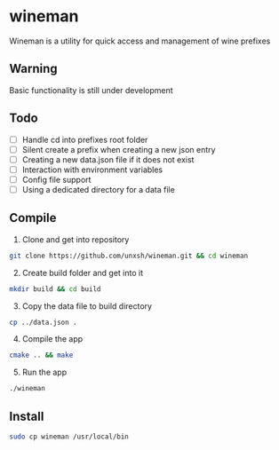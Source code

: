 # wineman

Wineman is a utility for quick access and management of wine prefixes

## Warning
Basic functionality is still under development

## Todo
- [ ] Handle cd into prefixes root folder
- [ ] Silent create a prefix when creating a new json entry
- [ ] Creating a new data.json file if it does not exist
- [ ] Interaction with environment variables
- [ ] Config file support
- [ ] Using a dedicated directory for a data file

## Compile
1. Clone and get into repository
```bash
git clone https://github.com/unxsh/wineman.git && cd wineman
```

2. Create build folder and get into it
```bash
mkdir build && cd build
```

3. Copy the data file to build directory
```bash
cp ../data.json .
```

4. Compile the app
```bash
cmake .. && make
```

5. Run the app
```bash
./wineman
```

## Install
```bash
sudo cp wineman /usr/local/bin
```
